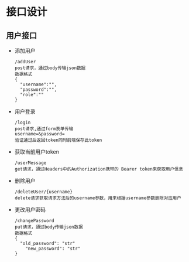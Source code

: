 # 接口设计

## 	用户接口

- 添加用户

  ```
  /addUser
  post请求，通过body传输json数据
  数据格式
  {
  	"username":"",
  	"password":"",
  	"role":""
  }
  ```

  

- 用户登录

  ```
  /login
  post请求,通过form表单传输
  username=&password=
  验证通过后返回token同时前端保存此token
  
  ```

  

- 获取当前用户token

  ```
  /userMessage
  get请求，通过Headers中的Authorization携带的 Bearer token来获取用户信息
  ```

  

- 删除用户

  ```
  /deleteUser/{username}
  delete请求获取请求方法后的username参数，用来根据username参数删除对应用户
  ```

  

- 更改用户密码

  ```
  /changePassword
  put请求，通过body传输json数据
  数据格式
  {
  	"old_password": "str"
      "new_password": "str"
  }
  ```

